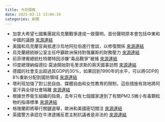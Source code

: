 ```yaml
---
title: 今日頭條
date: 2025-03-11 13:04:19
categories: 新聞            
---
```

- 加拿大希望七國集團就烏克蘭戰爭達成一致聲明，首份聲明原本會包括中東和中國的議題 [來源連結](https://www.theguardian.com/world/live/2025/mar/11/ukraine-russia-us-peace-talks-moscow-war-latest-live-news-europe)
- 美國和烏克蘭官員抵達沙烏地阿拉伯進行會談，以修復關係 [來源連結](https://www.theguardian.com/world/2025/mar/10/us-and-ukraine-officials-arrive-in-saudi-arabia-for-talks-to-repair-ties)
- 烏克蘭總統辦公室主任呼籲歐洲保持對俄羅斯的財務壓力 [來源連結](https://www.theguardian.com/world/2025/mar/11/zelenskyy-chief-of-staff-urges-europe-keep-financial-pressure-russia)
- 前菲律賓總統杜特爾特因涉嫌“毒品戰爭”被捕 [來源連結](https://www.japantimes.co.jp/news/2025/03/11/asia-pacific/crime-legal/duterte-prison-icc-arrest/)
- 印度總理納倫德拉·莫迪開始對毛里求斯的兩天國事訪問 [來源連結](https://www.thehindu.com/news/national/pm-narendra-modi-mauritius-visit-live-updates-march-11-2025/article69316037.ece)
- 德國的社會支出超過其GDP的30%，如果回到1990年的水平，可以將GDP的8%重新分配到國防領域 [來源連結](https://asiatimes.com/2025/03/opposition-builds-to-germanys-trillion-dollar-debt-plan/)
- 塔利班加強了對公民自由、媒體自由和女性教育的限制，這些措施有效地將阿富汗與全球社會隔離 [來源連結](https://asiatimes.com/2025/03/talibans-fractured-regime-teeters-toward-collapse/)
- 根據世界衛生組織的指南，去年只有七個國家達到了有關PM2.5微小有毒顆粒物的指導標準 [來源連結](https://www.theguardian.com/environment/2025/mar/11/only-seven-countries-worldwide-meet-who-dirty-air-guidelines-study-shows)
- 格陵蘭即將舉行關鍵選舉，歐洲和美國密切關注 [來源連結](https://www.theguardian.com/world/2025/mar/10/greenland-faces-fateful-choice-says-islands-pm-as-it-prepares-for-election)
- 英國警方承認在牛津逮捕反君主制抗議者是非法的 [來源連結](https://www.theguardian.com/uk-news/2025/mar/11/police-admit-arrest-of-anti-monarchy-heckler-in-oxford-was-unlawful)



